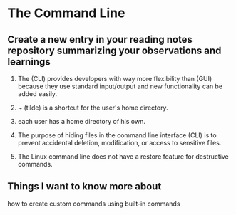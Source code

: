 
# The Command Line

## Create a new entry in your reading notes repository summarizing your observations and learnings

1. The (CLI) provides developers with way more flexibility than (GUI) because they use standard input/output and new functionality can be added easily.

2. ~ (tilde) is a shortcut for the user's home directory.

3. each user has a home directory of his own.

4. The purpose of hiding files in the command line interface (CLI) is to prevent accidental deletion, modification, or access to sensitive files.

5. The Linux command line does not have a restore feature for destructive commands.

## Things I want to know more about

how to create custom commands using built-in commands
